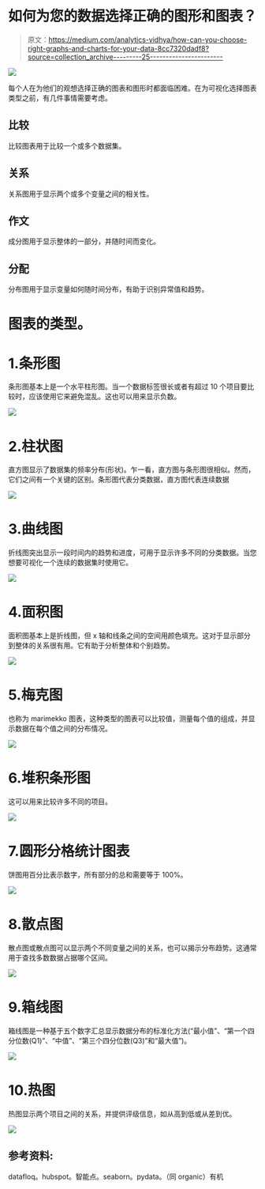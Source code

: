 # 如何为您的数据选择正确的图形和图表？

> 原文：<https://medium.com/analytics-vidhya/how-can-you-choose-right-graphs-and-charts-for-your-data-8cc7320dadf8?source=collection_archive---------25----------------------->

![](img/8a4920e40d0734c178def2644f102d66.png)

每个人在为他们的观想选择正确的图表和图形时都面临困难。在为可视化选择图表类型之前，有几件事情需要考虑。

## 比较

比较图表用于比较一个或多个数据集。

## 关系

关系图用于显示两个或多个变量之间的相关性。

## 作文

成分图用于显示整体的一部分，并随时间而变化。

## 分配

分布图用于显示变量如何随时间分布，有助于识别异常值和趋势。

# 图表的类型。

# 1.条形图

条形图基本上是一个水平柱形图。当一个数据标签很长或者有超过 10 个项目要比较时，应该使用它来避免混乱。这也可以用来显示负数。

![](img/517afcce3fd36c4d724e9eefdc7286e3.png)

# 2.柱状图

直方图显示了数据集的频率分布(形状)。乍一看，直方图与条形图很相似。然而，它们之间有一个关键的区别。条形图代表分类数据，直方图代表连续数据

![](img/637f2be77569aea23beb0d7d79979f5f.png)

# 3.曲线图

折线图突出显示一段时间内的趋势和进度，可用于显示许多不同的分类数据。当您想要可视化一个连续的数据集时使用它。

![](img/b918e69dc30a4435af32ab7a10daedde.png)

# 4.面积图

面积图基本上是折线图，但 x 轴和线条之间的空间用颜色填充。这对于显示部分到整体的关系很有用。它有助于分析整体和个别趋势。

![](img/e9bd5ed83b6312b23e181b46edc671fb.png)

# 5.梅克图

也称为 marimekko 图表，这种类型的图表可以比较值，测量每个值的组成，并显示数据在每个值之间的分布情况。

![](img/8e10495a85f09a86be117840a3a4d102.png)

# 6.堆积条形图

这可以用来比较许多不同的项目。

![](img/ef116bc71de497ed0a02d4fd9ad69135.png)

# 7.圆形分格统计图表

饼图用百分比表示数字，所有部分的总和需要等于 100%。

![](img/a8255caaa718b6f8d6cb791140e02dd3.png)

# 8.散点图

散点图或散点图可以显示两个不同变量之间的关系，也可以揭示分布趋势。这通常用于查找多数数据占据哪个区间。

![](img/15e77b4164155dfe6b1a4e593ebd6c87.png)

# 9.箱线图

箱线图是一种基于五个数字汇总显示数据分布的标准化方法(“最小值”、“第一个四分位数(Q1)”、“中值”、“第三个四分位数(Q3)”和“最大值”)。

![](img/131014deb005a8ddedc59017392559b8.png)

# 10.热图

热图显示两个项目之间的关系，并提供评级信息，如从高到低或从差到优。

![](img/9167d0f7ee777ef9d4c6dd07c9b7de16.png)

## 参考资料:

datafloq。hubspot。智能点。seaborn。pydata。（同 organic）有机